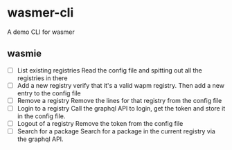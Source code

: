 # wasmer-cli

A demo CLI for wasmer


## wasmie
- [ ] List existing registries
  Read the config file and spitting out all the registries in there
- [ ] Add a new registry
  verify that it's a valid wapm registry. Then add a new entry to the config file
- [ ] Remove a registry
  Remove the lines for that registry from the config file
- [ ] Login to a registry
  Call the graphql API to login, get the token and store it in the config file.
- [ ] Logout of a registry
  Remove the token from the config file
- [ ] Search for a package
  Search for a package in the current registry via the graphql API.
